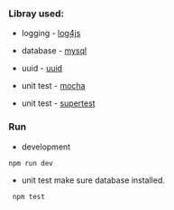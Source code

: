 ### Libray used:
- logging - [log4js](https://github.com/log4js-node/log4js-node)
- database - [mysql](https://github.com/mysqljs/mysql)
- uuid - [uuid](https://github.com/broofa/node-uuid)

- unit test - [mocha](https://mochajs.org/)
- unit test - [supertest](https://github.com/visionmedia/supertest)



### Run
- development 
``` shell
npm run dev
```

- unit test
make sure database installed.
```
 npm test
```




